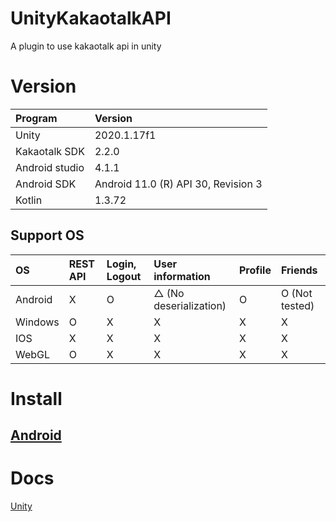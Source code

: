 # UnityKakaotalkAPI

A plugin to use kakaotalk api in unity

# Version

| Program        | Version                             |
| :------------- | :---------------------------------- |
| Unity          | 2020.1.17f1                         |
| Kakaotalk SDK  | 2.2.0                               |
| Android studio | 4.1.1                               |
| Android SDK    | Android 11.0 (R) API 30, Revision 3 |
| Kotlin         | 1.3.72                              |

## Support OS

| OS       | REST API | Login, Logout | User information        | Profile | Friends        |
| :------- | :------- | :------------ | :---------------------- | :------ | :------------- |
| Android  | X        | O             | △ (No deserialization) | O       | O (Not tested) |
| Windows  | O        | X             | X                       | X       | X              |
| IOS      | X        | X             | X                       | X       | X              |
| WebGL    | O        | X             | X                       | X       | X              |

# Install

## [Android](Doc/Install/Android.md)

# Docs
[Unity](Doc/Unity.md)